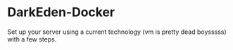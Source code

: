 # DarkEden-Docker
Set up your server using a current technology (vm is pretty dead boysssss) with a few steps.
